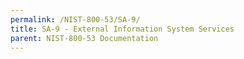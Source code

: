 ```yaml
---
permalink: /NIST-800-53/SA-9/
title: SA-9 - External Information System Services
parent: NIST-800-53 Documentation
---
```

